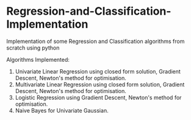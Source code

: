 # Regression-and-Classification-Implementation
Implementation of some Regression and Classification algorithms from scratch using python

Algorithms Implemented:

1. Univariate Linear Regression using closed form solution, Gradient Descent, Newton's method for optimisation.
2. Multivariate Linear Regression using closed form solution, Gradient Descent, Newton's method for optimisation.
3. Logistic Regression using Gradient Descent, Newton's method for optimisation.
4. Naive Bayes for Univariate Gaussian.
